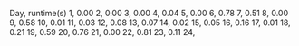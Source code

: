 Day, runtime(s)
1,  0.00
2,  0.00
3,  0.00
4,  0.04
5,  0.00
6,  0.78
7,  0.51
8,  0.00
9,  0.58
10, 0.01
11, 0.03
12, 0.08
13, 0.07
14, 0.02
15, 0.05
16, 0.16
17, 0.01
18, 0.21
19, 0.59
20, 0.76
21, 0.00
22, 0.81
23, 0.11
24, 